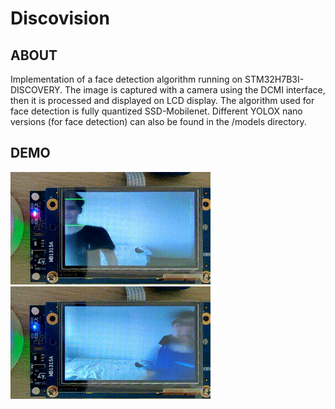 # Discovision

## ABOUT
Implementation of a face detection algorithm running on STM32H7B3I-DISCOVERY. The image is captured with a camera using the DCMI interface, then it is processed and displayed on LCD display. The algorithm used for face detection is fully quantized SSD-Mobilenet. Different YOLOX nano versions (for face detection) can also be found in the /models directory.

## DEMO
![one person moving face detection](https://github.com/PawelLawrynowicz/discovision/blob/main/1_person.gif)
![two people moving face detection](https://github.com/PawelLawrynowicz/discovision/blob/main/2_people.gif)




